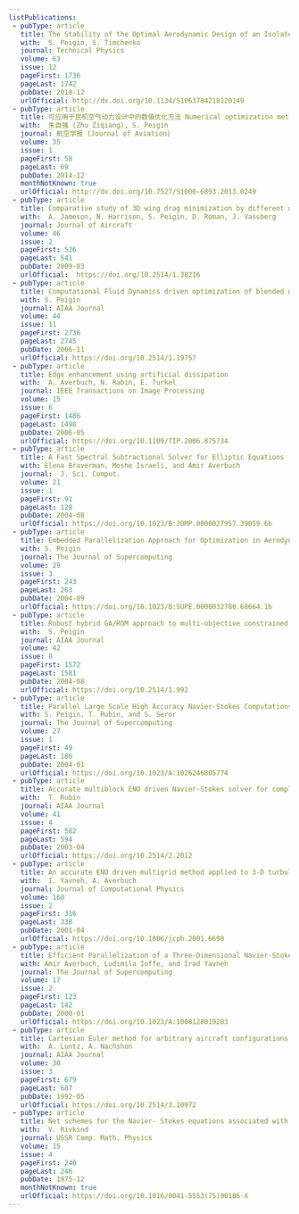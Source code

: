 ```yaml
---
listPublications:
 - pubType: article
   title: The Stability of the Optimal Aerodynamic Design of an Isolated Three-Dimensional Wing to Its Initial Form
   with:  S. Peigin, S. Timchenko
   journal: Technical Physics
   volume: 63
   issue: 12
   pageFirst: 1736
   pageLast: 1742
   pubDate: 2018-12
   urlOfficial: http://dx.doi.org/10.1134/S1063784218120149
 - pubType: article
   title: 可应用于民机空气动力设计中的数值优化方法 Numerical optimization method applicable to civil aircraft aerodynamic design
   with:  朱自强 (Zhu Ziqiang), S. Peigin 
   journal: 航空学报 (Journal of Aviation)
   volume: 35
   issue: 1
   pageFirst: 58
   pageLast: 69
   pubDate: 2014-12
   monthNotKnown: true
   urlOfficial: http://dx.doi.org/10.7527/S1000-6893.2013.0249
 - pubType: article
   title: Comparative study of 3D wing drag minimization by different optimization techniques
   with:  A. Jameson, N. Harrison, S. Peigin, D. Roman, J. Vassberg
   journal: Journal of Aircraft
   volume: 46
   issue: 2
   pageFirst: 526
   pageLast: 541
   pubDate: 2009-03
   urlOfficial:  https://doi.org/10.2514/1.38216
 - pubType: article
   title: Computational Fluid Dynamics driven optimization of blended wing body aircraftg
   with: S. Peigin
   journal: AIAA Journal
   volume: 44
   issue: 11
   pageFirst: 2736
   pageLast: 2745
   pubDate: 2006-11
   urlOfficial: https://doi.org/10.2514/1.19757
 - pubType: article
   title: Edge enhancement using artificial dissipation
   with:  A. Averbuch, N. Rabin, E. Turkel
   journal: IEEE Transactions on Image Processing
   volume: 15
   issue: 6
   pageFirst: 1486
   pageLast: 1498
   pubDate: 2006-05
   urlOfficial: https://doi.org/10.1109/TIP.2006.875734
 - pubType: article
   title: A Fast Spectral Subtractional Solver for Elliptic Equations
   with: Elena Braverman, Moshe Israeli, and Amir Averbuch
   journal:  J. Sci. Comput.
   volume: 21
   issue: 1
   pageFirst: 91
   pageLast: 128
   pubDate: 2004-08
   urlOfficial: https://doi.org/10.1023/B:JOMP.0000027957.39059.6b
 - pubType: article
   title: Embedded Parallelization Approach for Optimization in Aerodynamic Design
   with: S. Peigin
   journal: The Journal of Supercomputing
   volume: 29
   issue: 3
   pageFirst: 243
   pageLast: 263
   pubDate: 2004-09
   urlOfficial: https://doi.org/10.1023/B:SUPE.0000032780.68664.1b
 - pubType: article
   title: Robust hybrid GA/ROM approach to multi-objective constrained optimization in aerodynamics
   with:  S. Peigin 
   journal: AIAA Journal
   volume: 42
   issue: 8
   pageFirst: 1572
   pageLast: 1581
   pubDate: 2004-08
   urlOfficial: https://doi.org/10.2514/1.992
 - pubType: article
   title: Parallel Large Scale High Accuracy Navier-Stokes Computations on Distributed Memory Clusters
   with: S. Peigin, T. Rubin, and S. Seror
   journal: The Journal of Supercomputing
   volume: 27
   issue: 1
   pageFirst: 49
   pageLast: 186
   pubDate: 2004-01
   urlOfficial: https://doi.org/10.1023/A:1026246805774
 - pubType: article
   title: Accurate multiblock ENO driven Navier-Stokes solver for complex aerodynamic configurations
   with:  T. Rubin
   journal: AIAA Journal
   volume: 41 
   issue: 4
   pageFirst: 582
   pageLast: 594
   pubDate: 2003-04
   urlOfficial: https://doi.org/10.2514/2.2012
 - pubType: article
   title: An accurate ENO driven multigrid method applied to 3-D turbulent transonic flows
   with:  I. Yavneh, A. Averbuch
   journal: Journal of Computational Physics
   volume: 168
   issue: 2
   pageFirst: 316
   pageLast: 338
   pubDate: 2001-04
   urlOfficial: https://doi.org/10.1006/jcph.2001.6698
 - pubType: article
   title: Efficient Parallelization of a Three-Dimensional Navier-Stokes Solver on MIMD Multiprocessors
   with: Amir Averbuch, Ludimila Ioffe, and Irad Yavneh
   journal: The Journal of Supercomputing
   volume: 17
   issue: 2
   pageFirst: 123
   pageLast: 142
   pubDate: 2000-01
   urlOfficial: https://doi.org/10.1023/A:1008128019283
 - pubType: article
   title: Cartesian Euler method for arbitrary aircraft configurations
   with:  A. Luntz, A. Nachshon
   journal: AIAA Journal
   volume: 30
   issue: 3
   pageFirst: 679
   pageLast: 687
   pubDate: 1992-05
   urlOfficial: https://doi.org/10.2514/3.10972
 - pubType: article
   title: Net schemes for the Navier- Stokes equations associated with projections
   with:  V. Rivkind 
   journal: USSR Comp. Math. Physics
   volume: 15
   issue: 4
   pageFirst: 240
   pageLast: 246
   pubDate: 1975-12
   monthNotKnown: true
   urlOfficial: https://doi.org/10.1016/0041-5553(75)90186-X
---
```

